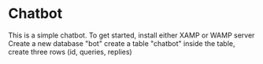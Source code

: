 # Chatbot
This is a simple chatbot. 
To get started,
install either XAMP or WAMP server
Create a new database "bot"
create a table "chatbot"
inside the table, create three rows (id, queries, replies)
